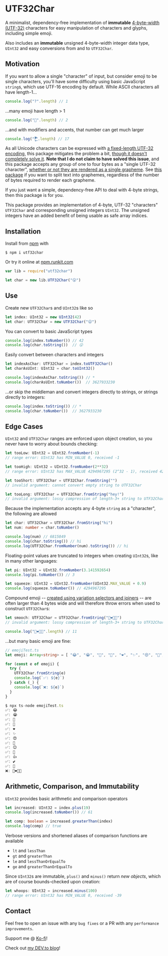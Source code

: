 # UTF32Char

A minimalist, dependency-free implementation of **immutable** [4-byte-width (UTF-32)](https://en.wikipedia.org/wiki/UTF-32) characters for easy manipulation of characters and glyphs, including simple emoji.

Also includes an **immutable** unsigned 4-byte-width integer data type, `UInt32` and easy conversions from and to `UTF32Char`.

## Motivation

If you want to allow a single "character" of input, but consider emoji to be single characters, you'll have some difficulty using basic JavaScript `string`s, which use UTF-16 encoding by default. While ASCII characters all have length-1...

```ts
console.log("?".length) // 1
```

...many emoji have length > 1

```ts
console.log("💩".length) // 2
```

...and with modifiers and accents, that number can get much larger

```ts
console.log("!͖̬̰̙̗̿̋ͥͥ̂ͣ̐́́͜͞".length) // 17
```

As all Unicode characters can be expressed with [a fixed-length UTF-32 encoding](https://en.wikipedia.org/wiki/UTF-32), this package mitigates the problem a bit, [though it doesn't completely solve it](https://blog.jonnew.com/posts/poo-dot-length-equals-two). **Note that I do not claim to have solved this issue**, and this package accepts any group of one to four bytes as a "single UTF-32 character", [whether or not they are rendered as a single grapheme](https://news.ycombinator.com/item?id=13830177). See [this package](https://github.com/orling/grapheme-splitter) if you want to split text into graphemes, regardless of the number of bytes required to render each grapheme.

If you just want a simple, dependency-free API to deal with 4-byte strings, then this package is for you.

This package provides an implementation of 4-byte, UTF-32 "characters" `UTF32Char` and corresponding unsigned integers `UInt32`. The unsigned integers have an added benefit of being usable as safe array indices.

## Installation

Install from [npm](https://www.npmjs.com/package/utf32char) with

`$ npm i utf32char`

Or try it online at [npm.runkit.com](https://npm.runkit.com/utf32char)

```ts
var lib = require("utf32char")

let char = new lib.UTF32Char("😮")
```

## Use

Create new `UTF32Char`s and `UInt32`s like so

```ts
let index: UInt32 = new UInt32(42)
let char: UTF32Char = new UTF32Char("😮")
```

You can convert to basic JavaScript types

```ts
console.log(index.toNumber()) // 42
console.log(char.toString())  // 😮
```

Easily convert between characters and integers

```ts
let indexAsChar: UTF32Char = index.toUTF32Char()
let charAsUInt: UInt32 = char.toUInt32()

console.log(indexAsChar.toString()) // *
console.log(charAsUInt.toNumber())  // 3627933230
```

...or skip the middleman and convert integers directly to strings, or strings directly to integers:

```ts
console.log(index.toString()) // *
console.log(char.toNumber())  // 3627933230
```

## Edge Cases

`UInt32` and `UTF32Char` ranges are enforced upon object creation, so you never have to worry about bounds checking:

```ts
let tooLow: UInt32 = UInt32.fromNumber(-1)
// range error: UInt32 has MIN_VALUE 0, received -1

let tooHigh: UInt32 = UInt32.fromNumber(2**32)
// range error: UInt32 has MAX_VALUE 4294967295 (2^32 - 1), received 4294967296

let tooShort: UTF32Char = UTF32Char.fromString("")
// invalid argument: cannot convert empty string to UTF32Char

let tooLong: UTF32Char = UTF32Char.fromString("hey!")
// invalid argument: lossy compression of length-3+ string to UTF32Char
```

Because the implementation accepts any 4-byte `string` as a "character", the following are allowed

```ts
let char: UTF32Char = UTF32Char.fromString("hi")
let num: number = char.toNumber()

console.log(num) // 6815849
console.log(char.toString()) // hi
console.log(UTF32Char.fromNumber(num).toString()) // hi
```

Floating-point values are truncated to integers when creating `UInt32`s, like in many other languages:

```ts
let pi: UInt32 = UInt32.fromNumber(3.141592654)
console.log(pi.toNumber()) // 3

let squeeze: UInt32 = UInt32.fromNumber(UInt32.MAX_VALUE + 0.9)
console.log(squeeze.toNumber()) // 4294967295
```

Compound emoji -- [created using variation selectors and joiners](https://blog.jonnew.com/posts/poo-dot-length-equals-two) -- are often larger than 4 bytes wide and will therefore throw errors when used to construct `UTF32Char`s:

```ts
let smooch: UTF32Char = UTF32Char.fromString("👩‍❤️‍💋‍👩")
// invalid argument: lossy compression of length-3+ string to UTF32Char

console.log("👩‍❤️‍💋‍👩".length) // 11
```

...but many basic emoji are fine:

```ts
// emojiTest.ts
let emoji: Array<string> = [ "😂", "😭", "🥺", "🤣", "❤️", "✨", "😍", "🙏", "😊", "🥰", "👍", "💕", "🤔", "👩‍❤️‍💋‍👩" ]

for (const e of emoji) {
  try {
    UTF32Char.fromString(e)
    console.log(`✅: ${e}`)
  } catch (_) {
    console.log(`❌: ${e}`)
  }
}
```

```ts
$ npx ts-node emojiTest.ts
✅: 😂
✅: 😭
✅: 🥺
✅: 🤣
✅: ❤️
✅: ✨
✅: 😍
✅: 🙏
✅: 😊
✅: 🥰
✅: 👍
✅: 💕
✅: 🤔
❌: 👩‍❤️‍💋‍👩
```

## Arithmetic, Comparison, and Immutability

`UInt32` provides basic arithmetic and comparison operators

```ts
let increased: UInt32 = index.plus(19)
console.log(increased.toNumber()) // 61

let comp: boolean = increased.greaterThan(index)
console.log(comp) // true
```

Verbose versions and shortened aliases of comparison functions are available

- `lt` and `lessThan`
- `gt` and `greaterThan`
- `le` and `lessThanOrEqualTo`
- `ge` and `greaterThanOrEqualTo`

Since `UInt32`s are immutable, `plus()` and `minus()` return _new objects_, which are of course bounds-checked upon creation:

```ts
let whoops: UInt32 = increased.minus(100)
// range error: UInt32 has MIN_VALUE 0, received -39
```

## Contact

Feel free to open an issue with any `bug fixes` or a PR with any `performance improvements`.

Support me @ [Ko-fi](https://ko-fi.com/awwsmm)!

Check out [my DEV.to blog](https://dev.to/awwsmm)!